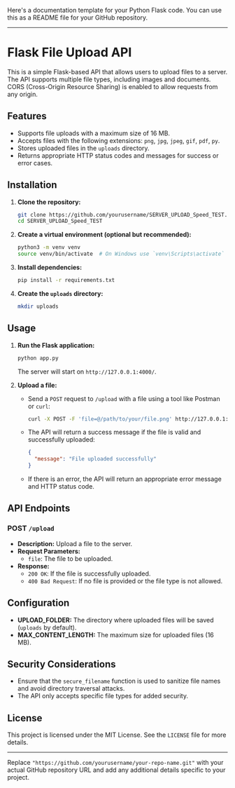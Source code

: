 Here's a documentation template for your Python Flask code. You can use this as a README file for your GitHub repository.

---

# Flask File Upload API

This is a simple Flask-based API that allows users to upload files to a server. The API supports multiple file types, including images and documents. CORS (Cross-Origin Resource Sharing) is enabled to allow requests from any origin.

## Features

- Supports file uploads with a maximum size of 16 MB.
- Accepts files with the following extensions: `png`, `jpg`, `jpeg`, `gif`, `pdf`, `py`.
- Stores uploaded files in the `uploads` directory.
- Returns appropriate HTTP status codes and messages for success or error cases.

## Installation

1. **Clone the repository:**

   ```bash
   git clone https://github.com/yourusername/SERVER_UPLOAD_Speed_TEST.git
   cd SERVER_UPLOAD_Speed_TEST
   ```

2. **Create a virtual environment (optional but recommended):**

   ```bash
   python3 -m venv venv
   source venv/bin/activate  # On Windows use `venv\Scripts\activate`
   ```

3. **Install dependencies:**

   ```bash
   pip install -r requirements.txt
   ```

4. **Create the `uploads` directory:**

   ```bash
   mkdir uploads
   ```

## Usage

1. **Run the Flask application:**

   ```bash
   python app.py
   ```

   The server will start on `http://127.0.0.1:4000/`.

2. **Upload a file:**

   - Send a `POST` request to `/upload` with a file using a tool like Postman or `curl`:

     ```bash
     curl -X POST -F 'file=@/path/to/your/file.png' http://127.0.0.1:4000/upload
     ```

   - The API will return a success message if the file is valid and successfully uploaded:

     ```json
     {
       "message": "File uploaded successfully"
     }
     ```

   - If there is an error, the API will return an appropriate error message and HTTP status code.

## API Endpoints

### POST `/upload`

- **Description:** Upload a file to the server.
- **Request Parameters:** 
  - `file`: The file to be uploaded.
- **Response:**
  - `200 OK`: If the file is successfully uploaded.
  - `400 Bad Request`: If no file is provided or the file type is not allowed.

## Configuration

- **UPLOAD_FOLDER:** The directory where uploaded files will be saved (`uploads` by default).
- **MAX_CONTENT_LENGTH:** The maximum size for uploaded files (16 MB).

## Security Considerations

- Ensure that the `secure_filename` function is used to sanitize file names and avoid directory traversal attacks.
- The API only accepts specific file types for added security.

## License

This project is licensed under the MIT License. See the `LICENSE` file for more details.

---

Replace `"https://github.com/yourusername/your-repo-name.git"` with your actual GitHub repository URL and add any additional details specific to your project.

